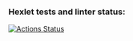 ### Hexlet tests and linter status:
[![Actions Status](https://github.com/vlvch/frontend-project-12/actions/workflows/hexlet-check.yml/badge.svg)](https://github.com/vlvch/frontend-project-12/actions)